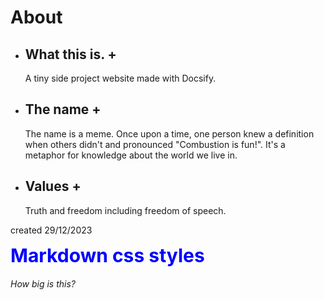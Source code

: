 # About

+ ## What this is. +

  A tiny side project website made with Docsify.

+ ## The name +

  The name is a meme. Once upon a time, one person knew a definition when others didn't and pronounced "Combustion is fun!". It's a metaphor for knowledge about the world we live in.

+ ## Values +

  Truth and freedom including freedom of speech.

created 29/12/2023





<style>
.blue {
    color: blue;
    font-weight:700;
    font-size: 30px;
}
</style>

<div class="blue">
    Markdown css styles
</div>

###### How big is this?

<object data="/documents/Detailed Notes - Section 02 Particles and Radiation - AQA Physics A-Level.pdf" type="application/pdf" width="100%" height="500px"></object>
